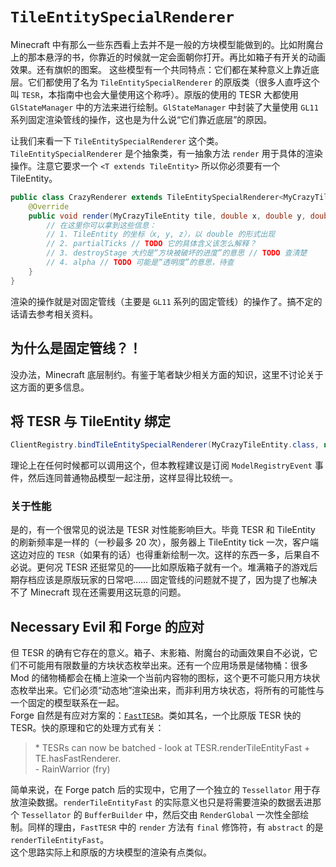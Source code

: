 # `TileEntitySpecialRenderer`

Minecraft 中有那么一些东西看上去并不是一般的方块模型能做到的。比如附魔台上的那本悬浮的书，你靠近的时候就一定会面朝你打开。再比如箱子有开关的动画效果。还有旗帜的图案。
这些模型有一个共同特点：它们都在某种意义上靠近底层。它们都使用了名为 `TileEntitySpecialRenderer` 的原版类（很多人直呼这个叫 `TESR`，本指南中也会大量使用这个称呼）。原版的使用的 TESR 大都使用 `GlStateManager` 中的方法来进行绘制。`GlStateManager` 中封装了大量使用 `GL11` 系列固定渲染管线的操作，这也是为什么说“它们靠近底层”的原因。

让我们来看一下 `TileEntitySpecialRenderer` 这个类。`TileEntitySpecialRenderer` 是个抽象类，有一抽象方法 `render` 用于具体的渲染操作。注意它要求一个 `<T extends TileEntity>` 所以你必须要有一个 TileEntity。

```java
public class CrazyRenderer extends TileEntitySpecialRenderer<MyCrazyTileEntity> {
    @Override
    public void render(MyCrazyTileEntity tile, double x, double y, double z, float partialTicks, int destroyStage, float alpha) {
        // 在这里你可以拿到这些信息：
        // 1. TileEntity 的坐标（x, y, z），以 double 的形式出现
        // 2. partialTicks // TODO 它的具体含义该怎么解释？
        // 3. destroyStage 大约是“方块被破坏的进度”的意思 // TODO 查清楚
        // 4. alpha // TODO 可能是“透明度”的意思，待查
    }
}
```

渲染的操作就是对固定管线（主要是 `GL11` 系列的固定管线）的操作了。搞不定的话请去参考相关资料。

## 为什么是固定管线？！

没办法，Minecraft 底层制约。有鉴于笔者缺少相关方面的知识，这里不讨论关于这方面的更多信息。

## 将 TESR 与 TileEntity 绑定

```java
ClientRegistry.bindTileEntitySpecialRenderer(MyCrazyTileEntity.class, new CrazyRenderer());
```

理论上在任何时候都可以调用这个，但本教程建议是订阅 `ModelRegistryEvent` 事件，然后连同普通物品模型一起注册，这样显得比较统一。

### 关于性能

是的，有一个很常见的说法是 TESR 对性能影响巨大。毕竟 TESR 和 TileEntity 的刷新频率是一样的（一秒最多 20 次），服务器上 TileEntity tick 一次，客户端这边对应的 `TESR`（如果有的话）也得重新绘制一次。这样的东西一多，后果自不必说。更何况 TESR 还挺常见的——比如原版箱子就有一个。堆满箱子的游戏后期存档应该是原版玩家的日常吧…… 固定管线的问题就不提了，因为提了也解决不了 Minecraft 现在还需要用这玩意的问题。

## Necessary Evil 和 Forge 的应对

但 TESR 的确有它存在的意义。箱子、末影箱、附魔台的动画效果自不必说，它们不可能用有限数量的方块状态枚举出来。还有一个应用场景是储物桶：很多 Mod 的储物桶都会在桶上渲染一个当前内容物的图标，这个更不可能只用方块状态枚举出来。它们必须“动态地”渲染出来，而非利用方块状态，将所有的可能性与一个固定的模型联系在一起。  
Forge 自然是有应对方案的：[`FastTESR`][ref-0710bdf3]。类如其名，一个比原版 TESR 快的 TESR。快的原理和它的处理方式有关：

>   \* TESRs can now be batched - look at TESR.renderTileEntityFast + TE.hasFastRenderer.  
> \- RainWarrior (fry)

简单来说，在 Forge patch 后的实现中，它用了一个独立的 `Tessellator` 用于存放渲染数据。`renderTileEntityFast` 的实际意义也只是将需要渲染的数据丢进那个 `Tessellator` 的 `BufferBuilder` 中，然后交由 `RenderGlobal` 一次性全部绘制。同样的理由，`FastTESR` 中的 `render` 方法有 `final` 修饰符，有 `abstract` 的是 `renderTileEntityFast`。  
这个思路实际上和原版的方块模型的渲染有点类似。

<!-- TODO 也许我们应该问六花把他的那个图直接贴这里，或者第六章的什么地方 -->

[ref-0710bdf3]: https://github.com/MinecraftForge/MinecraftForge/commit/0710bdf3f5a64e5fe1c725a30421b2c7523dca44
